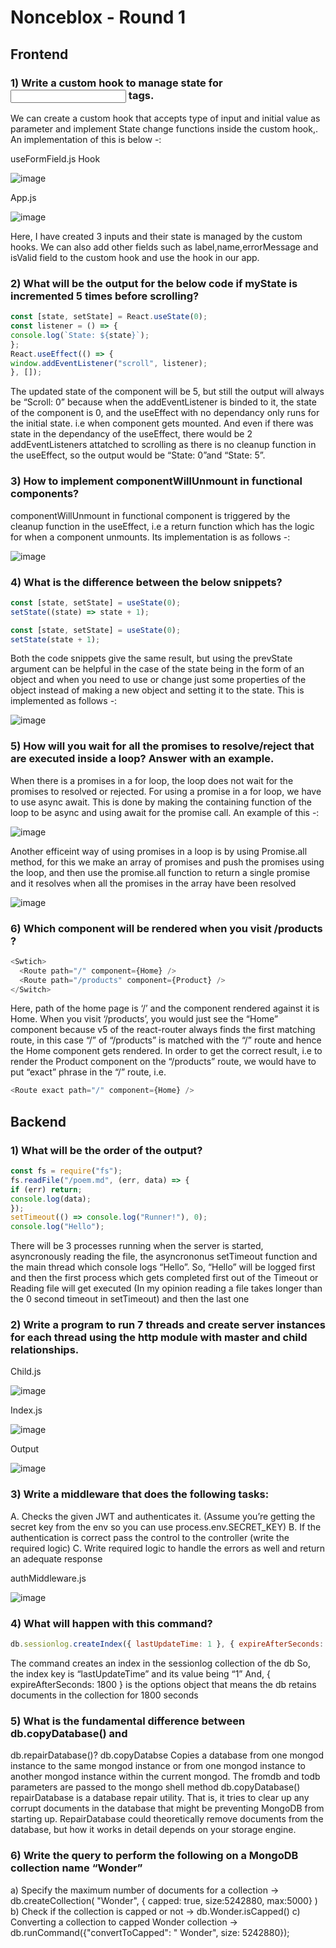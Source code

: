 # 			                                  Nonceblox - Round 1



## Frontend

### 1) Write a custom hook to manage state for <input> tags.
We can create a custom hook that accepts type of input and initial value as parameter and implement State change functions inside the custom hook,.
An implementation of this is below -:

useFormField.js Hook

![image](https://user-images.githubusercontent.com/82509612/162847628-3a8cf782-5620-42db-b254-e19683af7e12.png)


App.js

![image](https://user-images.githubusercontent.com/82509612/162847663-952dade2-df72-49ea-8150-71be902d4e17.png)

Here, I have created 3 inputs and their state is managed by the custom hooks. We can also add other fields such as label,name,errorMessage and isValid field to the custom hook and use the hook in our app.

### 2) What will be the output for the below code if myState is incremented 5 times before scrolling?
```javascript
const [state, setState] = React.useState(0);
const listener = () => {
console.log(`State: ${state}`);
};
React.useEffect(() => {
window.addEventListener("scroll", listener);
}, []);
```
The updated state of the component will be 5, but still the output will always be “Scroll: 0” because when the addEventListener is binded to it, the state of the component is 0, and the useEffect with no dependancy only runs for the initial state. i.e when component gets mounted. And even if there was state in the dependancy of the useEffect, there would be 2 addEventListeners attatched to scrolling as there is no cleanup function in the useEffect, so the output would be “State: 0”and “State: 5”.

### 3) How to implement componentWillUnmount in functional components?
componentWillUnmount in functional component is triggered by the cleanup function in the useEffect, i.e a return function which has the logic for when a component unmounts.
Its implementation is as follows -:

![image](https://user-images.githubusercontent.com/82509612/162847710-faa1950a-120c-435d-b55c-5f0196a5a59a.png)

### 4) What is the difference between the below snippets?
```javascript
const [state, setState] = useState(0);
setState((state) => state + 1);
```
```javascript
const [state, setState] = useState(0);
setState(state + 1);
```

Both the code snippets give the same result, but using the prevState argument can be helpful in the case of the state being in the form of an object and when you need to use or change just some properties of the object instead of making a new object and setting it to the state.
This is implemented as follows -:

![image](https://user-images.githubusercontent.com/82509612/162847739-b6eb4365-8bca-4f73-8b9a-381126e8125e.png)

### 5) How will you wait for all the promises to resolve/reject that are executed inside a loop? Answer with an example.
When there is a promises in a for loop, the loop does not wait for the promises to resolved or rejected. For using a promise in a for loop, we have to use async await. This is done by making the containing function of the loop to be async and using await for the promise call.
An example of this -:

![image](https://user-images.githubusercontent.com/82509612/162847767-f76507d6-b09e-4453-b538-44d9d19d3330.png)

Another efficeint way of using promises in a loop is by using Promise.all method, for this we make an array of promises and push the promises using the loop, and then use the promise.all function to return a single promise and it resolves when all the promises in the array have been resolved

![image](https://user-images.githubusercontent.com/82509612/162847794-bdb2b7d0-394d-42fc-bb7e-400fd77d1194.png)

### 6) Which component will be rendered when you visit /products ?
```javascript
<Swtich>
  <Route path="/" component={Home} />
  <Route path="/products" component={Product} />
</Switch>
```
Here, path of the home page is ‘/’ and the component rendered against it is Home. When you visit ‘/products’, you would just see the “Home” component because v5 of the react-router always finds the first matching route, in this case “/” of “/products” is matched with the “/” route and hence the Home component gets rendered. In order to get the correct result, i.e to render the Product component on the “/products” route, we would have to put “exact” phrase in the “/” route, i.e. 
```javascript
<Route exact path="/" component={Home} />
```


## Backend

### 1) What will be the order of the output?
```javascript
const fs = require("fs");
fs.readFile("/poem.md", (err, data) => {
if (err) return;
console.log(data);
});
setTimeout(() => console.log("Runner!"), 0);
console.log("Hello");
```
There will be 3 processes running when the server is started, asyncronously reading the file, the asyncrononus setTimeout function and the main thread which console logs “Hello”. So, “Hello” will be logged first and then the first process which gets completed first out of the Timeout or Reading file will get executed (In my opinion reading a file takes longer than the 0 second timeout in setTimeout) and then the last one

### 2) Write a program to run 7 threads and create server instances for each thread using the http module with master and child relationships.
Child.js

![image](https://user-images.githubusercontent.com/82509612/162970188-532a4c58-91ee-4e3a-abad-06b28e0d900a.png)

Index.js

![image](https://user-images.githubusercontent.com/82509612/162847828-731290db-6bae-4410-8e4c-f8ac0751da8c.png)

Output 

![image](https://user-images.githubusercontent.com/82509612/162847843-8846a183-bce0-4b7f-b478-b57554b482d2.png)

### 3) Write a middleware that does the following tasks:
A. Checks the given JWT and authenticates it. (Assume you’re getting the secret
key from the env so you can use process.env.SECRET_KEY)
B. If the authentication is correct pass the control to the controller (write the required
logic)
C. Write required logic to handle the errors as well and return an adequate
response

authMiddleware.js

![image](https://user-images.githubusercontent.com/82509612/162847854-a8fd4e00-f1e0-4f3c-a232-3b01e76c0b3f.png)

### 4) What will happen with this command?
```javascript
db.sessionlog.createIndex({ lastUpdateTime: 1 }, { expireAfterSeconds: 1800 });
```
The command creates an index in the sessionlog collection of the db
So, the index key is “lastUpdateTime” and its value being “1”
And, { expireAfterSeconds: 1800 } is the options object that means the db retains documents in the collection for 1800 seconds

### 5) What is the fundamental difference between db.copyDatabase() and
db.repairDatabase()?
db.copyDatabse Copies a database from one mongod instance to the same mongod instance or from one mongod instance to another mongod instance within the current mongod. The fromdb and todb parameters are passed to the mongo shell method db.copyDatabase()
repairDatabase is a database repair utility. That is, it tries to clear up any corrupt documents in the database that might be preventing MongoDB from starting up. RepairDatabase could theoretically remove documents from the database, but how it works in detail depends on your storage engine.

### 6) Write the query to perform the following on a MongoDB collection name “Wonder”
a) Specify the maximum number of documents for a collection
-> db.createCollection( "Wonder", { capped: true, size:5242880, max:5000} )
b) Check if the collection is capped or not 
-> db.Wonder.isCapped()
c) Converting a collection to capped Wonder collection
-> db.runCommand({"convertToCapped": " Wonder", size: 5242880});
